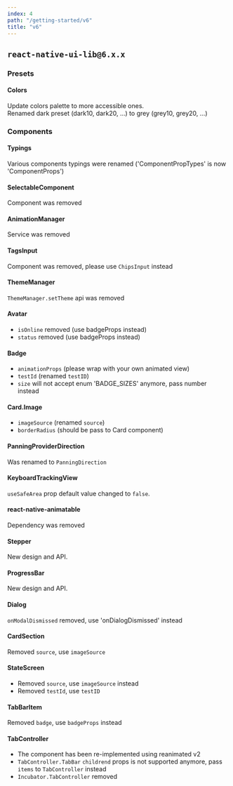 ```yaml
---
index: 4
path: "/getting-started/v6"
title: "v6"
---
```

## `react-native-ui-lib@6.x.x`

### Presets

#### Colors
Update colors palette to more accessible ones.  
Renamed dark preset (dark10, dark20, ...) to grey (grey10, grey20, ...)

### Components

#### Typings
Various components typings were renamed ('ComponentPropTypes' is now 'ComponentProps')

#### SelectableComponent
Component was removed

#### AnimationManager
Service was removed

#### TagsInput
Component was removed, please use `ChipsInput` instead

#### ThemeManager
`ThemeManager.setTheme` api was removed

#### Avatar
- `isOnline` removed (use badgeProps instead)
- `status` removed (use badgeProps instead)

#### Badge
- `animationProps` (please wrap with your own animated view)
- `testId` (renamed `testID`)
- `size` will not accept enum 'BADGE_SIZES' anymore, pass number instead

#### Card.Image
- `imageSource` (renamed `source`)
- `borderRadius` (should be pass to Card component)

#### PanningProviderDirection
Was renamed to `PanningDirection`


#### KeyboardTrackingView
`useSafeArea` prop default value changed to `false`.

#### react-native-animatable
Dependency was removed


#### Stepper
New design and API.

#### ProgressBar
New design and API.

#### Dialog
 `onModalDismissed` removed, use 'onDialogDismissed' instead

#### CardSection
Removed `source`, use `imageSource`

#### StateScreen
- Removed `source`, use `imageSource` instead
- Removed `testId`, use `testID`

#### TabBarItem
Removed `badge`, use `badgeProps` instead

#### TabController
 - The component has been re-implemented using reanimated v2
 - `TabController.TabBar` `childrend` props is not supported anymore, pass `items` to `TabController` instead 
 - `Incubator.TabController` removed
